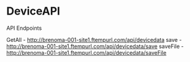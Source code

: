 # DeviceAPI
API Endpoints

GetAll - http://brenoma-001-site1.ftempurl.com/api/devicedata
save - http://brenoma-001-site1.ftempurl.com/api/devicedata/save
saveFile - http://brenoma-001-site1.ftempurl.com/api/devicedata/saveFile

